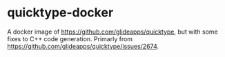 # quicktype-docker

A docker image of https://github.com/glideapps/quicktype, but with some fixes to C++ code generation.  Primarly from https://github.com/glideapps/quicktype/issues/2674.